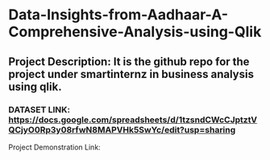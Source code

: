 # Data-Insights-from-Aadhaar-A-Comprehensive-Analysis-using-Qlik

## Project Description: It is the github repo for the project under smartinternz in business analysis using qlik.

### DATASET LINK: https://docs.google.com/spreadsheets/d/1tzsndCWcCJptztVQCjyO0Rp3y08rfwN8MAPVHk5SwYc/edit?usp=sharing

Project Demonstration Link: 
